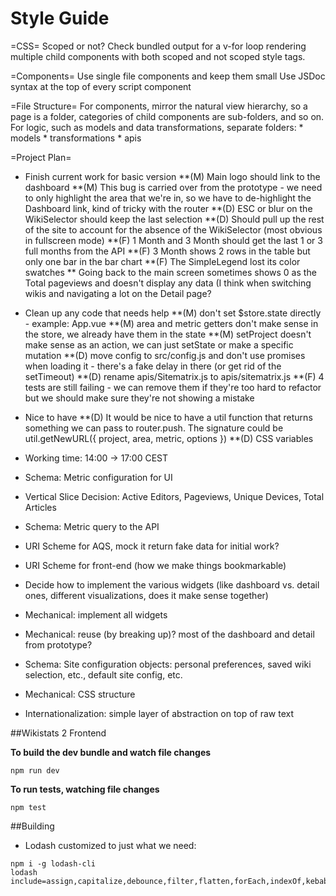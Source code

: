 Style Guide
===========

=CSS=
Scoped or not?  Check bundled output for a v-for loop rendering multiple child components with both scoped and not scoped style tags.

=Components=
Use single file components and keep them small
Use JSDoc syntax at the top of every script component

=File Structure=
For components, mirror the natural view hierarchy, so a page is a folder, categories of child components are sub-folders, and so on.
For logic, such as models and data transformations, separate folders:
    * models
    * transformations
    * apis

=Project Plan=

* Finish current work for basic version
**(M) Main logo should link to the dashboard
**(M) This bug is carried over from the prototype - we need to only highlight the area that we're in, so we have to de-highlight the Dashboard link, kind of tricky with the router
**(D) ESC or blur on the WikiSelector should keep the last selection
**(D) Should pull up the rest of the site to account for the absence of the WikiSelector (most obvious in fullscreen mode)
**(F) 1 Month and 3 Month should get the last 1 or 3 full months from the API
**(F) 3 Month shows 2 rows in the table but only one bar in the bar chart
**(F) The SimpleLegend lost its color swatches
** Going back to the main screen sometimes shows 0 as the Total pageviews and doesn't display any data (I think when switching wikis and navigating a lot on the Detail page?

* Clean up any code that needs help
**(M) don't set $store.state directly - example: App.vue
**(M) area and metric getters don't make sense in the store, we already have them in the state
**(M) setProject doesn't make sense as an action, we can just setState or make a specific mutation
**(D) move config to src/config.js and don't use promises when loading it - there's a fake delay in there (or get rid of the setTimeout)
**(D) rename apis/Sitematrix.js to apis/sitematrix.js
**(F) 4 tests are still failing - we can remove them if they're too hard to refactor but we should make sure they're not showing a mistake

* Nice to have
**(D) It would be nice to have a util function that returns something we can pass to router.push.  The signature could be util.getNewURL({ project, area, metric, options })
**(D) CSS variables


* Working time: 14:00 -> 17:00 CEST
* Schema: Metric configuration for UI
* Vertical Slice Decision: Active Editors, Pageviews, Unique Devices, Total Articles
* Schema: Metric query to the API
* URI Scheme for AQS, mock it return fake data for initial work?
* URI Scheme for front-end (how we make things bookmarkable)
* Decide how to implement the various widgets (like dashboard vs. detail ones, different visualizations, does it make sense together)
* Mechanical: implement all widgets
* Mechanical: reuse (by breaking up)? most of the dashboard and detail from prototype?
* Schema: Site configuration objects: personal preferences, saved wiki selection, etc., default site config, etc.
* Mechanical: CSS structure
* Internationalization: simple layer of abstraction on top of raw text


##Wikistats 2 Frontend

**To build the dev bundle and watch file changes**

```
npm run dev
```

**To run tests, watching file changes**

```
npm test
```

##Building

* Lodash customized to just what we need:

```
npm i -g lodash-cli
lodash include=assign,capitalize,debounce,filter,flatten,forEach,indexOf,kebabCase,last,take,transform
```
